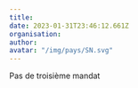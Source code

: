 ```yaml
---
title: 
date: 2023-01-31T23:46:12.661Z
organisation: 
author: 
avatar: "/img/pays/SN.svg"
---
```


Pas de troisième mandat 
